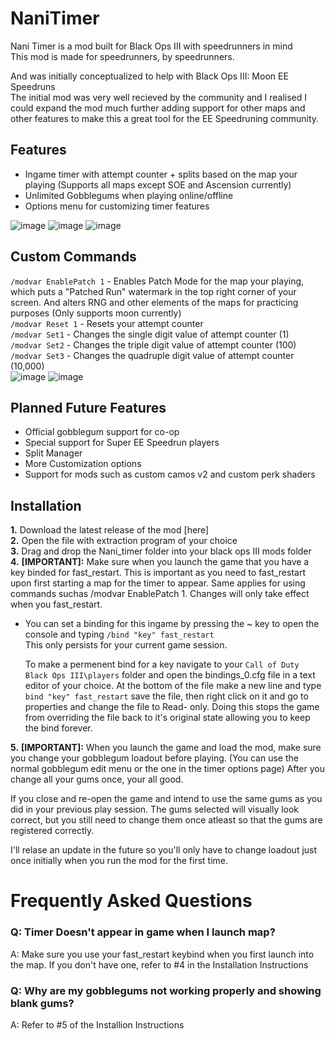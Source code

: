 # NaniTimer
Nani Timer is a mod built for Black Ops III with speedrunners in mind\
This mod is made for speedrunners, by speedrunners.

And was initially conceptualized to help with Black Ops III: Moon EE Speedruns\
The initial mod was very well recieved by the community and I realised I could expand the mod much further 
adding support for other maps and other features to make this a great tool for the EE Speedruning community.

## Features
- Ingame timer with attempt counter + splits based on the map your playing (Supports all maps except SOE and Ascension currently)
- Unlimited Gobblegums when playing online/offline
- Options menu for customizing timer features

![image](https://user-images.githubusercontent.com/35498189/224621540-a5956965-d0e9-4f80-baca-5cbff0715001.png)
![image](https://user-images.githubusercontent.com/35498189/224619856-aebecd0d-ce69-4d5b-9499-af7e1d1542fc.png)
![image](https://user-images.githubusercontent.com/35498189/224621108-0f0ff805-de88-4ced-a778-9d72f31a7b5d.png)

## Custom Commands
`/modvar EnablePatch 1` - Enables Patch Mode for the map your playing, which puts a "Patched Run" watermark in the top right corner of your screen. 
And alters RNG and other elements of the maps for practicing purposes (Only supports moon currently)\
`/modvar Reset 1` - Resets your attempt counter\
`/modvar Set1` - Changes the single digit value of attempt counter (1)\
`/modvar Set2` - Changes the triple digit value of attempt counter (100)\
`/modvar Set3` - Changes the quadruple digit value of attempt counter (10,000)\
![image](https://user-images.githubusercontent.com/35498189/224623591-653058ec-3a63-4630-b404-fa6f0bd0a6ab.png)
![image](https://user-images.githubusercontent.com/35498189/224622563-789841e7-a68d-4784-9a1c-6a26fb5d1a8a.png)

## Planned Future Features
- Official gobblegum support for co-op
- Special support for Super EE Speedrun players 
- Split Manager
- More Customization options
- Support for mods such as custom camos v2 and custom perk shaders

## Installation
**1.** Download the latest release of the mod [here]\
**2.** Open the file with extraction program of your choice\
**3.** Drag and drop the Nani_timer folder into your black ops III mods folder\
**4.** **[IMPORTANT]:** Make sure when you launch the game that you have a key binded for fast_restart. This is important as you need to fast_restart upon first starting a map for the timer to appear. Same applies for using commands suchas /modvar EnablePatch 1. Changes will only take effect when you fast_restart.

- You can set a binding for this ingame by pressing the ~ key to open the console and typing `/bind "key" fast_restart`\
  This only persists for your current game session.

  To make a permenent bind for a key navigate to your `Call of Duty Black Ops III\players` folder and open the bindings_0.cfg file in a text editor of your choice.
  At the bottom of the file make a new line and type `bind "key" fast_restart` save the file, then right click on it and go to properties and change the file to Read-    only. Doing this stops the game from overriding the file back to it's original state allowing you to keep the bind forever.
  
**5.** **[IMPORTANT]:** When you launch the game and load the mod, make sure you change your gobblegum loadout before playing. (You can use the normal gobblegum edit menu or the one in the timer options page) After you change all your gums once, your all good. 

If you close and re-open the game and intend to use the same gums as you did in your previous play session. 
The gums selected will visually look correct, but you still need to change them once atleast so that the gums are registered correctly.

I'll relase an update in the future so you'll only have to change loadout just once initially when you run the mod for the first time.

# Frequently Asked Questions
### Q: Timer Doesn't appear in game when I launch map?
A: Make sure you use your fast_restart keybind when you first launch into the map. If you don't have one, refer to #4 in the Installation Instructions
### Q: Why are my gobblegums not working properly and showing blank gums?
A: Refer to #5 of the Installion Instructions
